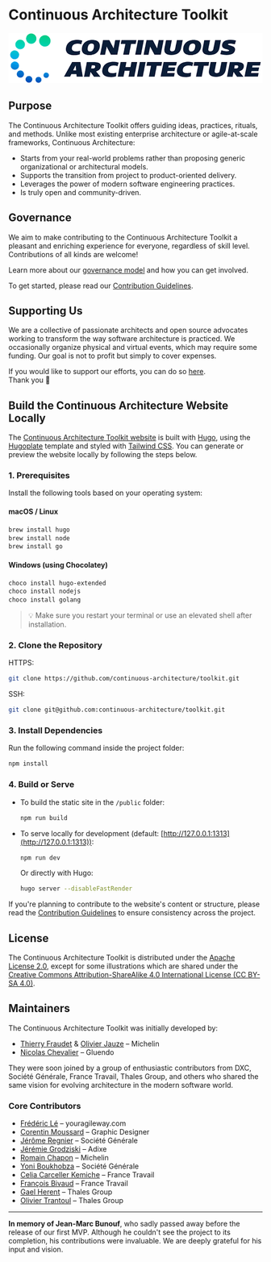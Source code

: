 # Continuous Architecture Toolkit

![Continuous Architecture Logo](./assets/images/logo-blanc.png)

## Purpose

The Continuous Architecture Toolkit offers guiding ideas, practices, rituals, and methods. Unlike most existing enterprise architecture or agile-at-scale frameworks, Continuous Architecture:

- Starts from your real-world problems rather than proposing generic organizational or architectural models.
- Supports the transition from project to product-oriented delivery.
- Leverages the power of modern software engineering practices.
- Is truly open and community-driven.

## Governance

We aim to make contributing to the Continuous Architecture Toolkit a pleasant and enriching experience for everyone, regardless of skill level. Contributions of all kinds are welcome!

Learn more about our [governance model](content/english/pages/governance.md) and how you can get involved.

To get started, please read our [Contribution Guidelines](./contributing.md).

## Supporting Us

We are a collective of passionate architects and open source advocates working to transform the way software architecture is practiced. We occasionally organize physical and virtual events, which may require some funding. Our goal is not to profit but simply to cover expenses.

If you would like to support our efforts, you can do so [here](https://opencollective.com/continuous-architecture-toolkit).  
Thank you :pray:

## Build the Continuous Architecture Website Locally

The [Continuous Architecture Toolkit website](https://continuous-architecture.org) is built with [Hugo](https://gohugo.io), using the [Hugoplate](https://github.com/zeon-studio/hugoplate) template and styled with [Tailwind CSS](https://tailwindcss.com/). You can generate or preview the website locally by following the steps below.

### 1. Prerequisites

Install the following tools based on your operating system:

#### macOS / Linux

```bash
brew install hugo
brew install node
brew install go
```

#### Windows (using Chocolatey)

```powershell
choco install hugo-extended
choco install nodejs
choco install golang
```

> 💡 Make sure you restart your terminal or use an elevated shell after installation.

### 2. Clone the Repository

HTTPS:
```bash
git clone https://github.com/continuous-architecture/toolkit.git
```

SSH:
```bash
git clone git@github.com:continuous-architecture/toolkit.git
```

### 3. Install Dependencies

Run the following command inside the project folder:

```bash
npm install
```

### 4. Build or Serve

- To build the static site in the `/public` folder:
  ```bash
  npm run build
  ```

- To serve locally for development (default: [http://127.0.0.1:1313](http://127.0.0.1:1313)):
  ```bash
  npm run dev
  ```
  Or directly with Hugo:
  ```bash
  hugo server --disableFastRender
  ```

If you're planning to contribute to the website's content or structure, please read the [Contribution Guidelines](./contributing.md) to ensure consistency across the project.

## License

The Continuous Architecture Toolkit is distributed under the [Apache License 2.0](https://www.apache.org/licenses/LICENSE-2.0), except for some illustrations which are shared under the [Creative Commons Attribution-ShareAlike 4.0 International License (CC BY-SA 4.0)](http://creativecommons.org/licenses/by-sa/4.0/).

## Maintainers

The Continuous Architecture Toolkit was initially developed by:

- [Thierry Fraudet](mailto:thierry.fraudet@michelin.com) & [Olivier Jauze](mailto:ojauze@gmail.com) – Michelin  
- [Nicolas Chevalier](mailto:nch.nicolas.chevalier@gmail.com) – Gluendo

They were soon joined by a group of enthusiastic contributors from DXC, Société Générale, France Travail, Thales Group, and others who shared the same vision for evolving architecture in the modern software world.

### Core Contributors

- [Frédéric Lé](mailto:fle@youragileway.com) – youragileway.com  
- [Corentin Moussard](mailto:corentin.moussard@gmail.com) – Graphic Designer  
- [Jérôme Regnier](mailto:jerome.regnier@socgen.com) – Société Générale  
- [Jérémie Grodziski](mailto:jeremie@grodziski.com) – Adixe  
- [Romain Chapon](mailto:romain.chapon@michelin.com) – Michelin  
- [Yoni Boukhobza](mailto:yoni.boukhobza@socgen.com) – Société Générale  
- [Celia Carceller Kemiche](mailto:celia.carceller-kemiche@pole-emploi.fr) – France Travail  
- [François Bivaud](mailto:francois.bivaud@pole-emploi.fr) – France Travail  
- [Gael Herent](mailto:gael.herent@thalesgroup.com) – Thales Group  
- [Olivier Trantoul](mailto:olivier.trantoul@thalesgroup.com) – Thales Group

---

**In memory of Jean-Marc Bunouf**, who sadly passed away before the release of our first MVP. Although he couldn't see the project to its completion, his contributions were invaluable. We are deeply grateful for his input and vision.
